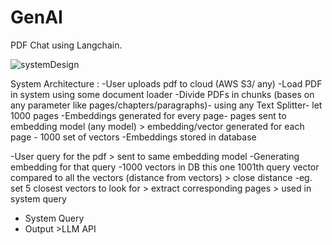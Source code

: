 # GenAI
PDF Chat using Langchain. 

![systemDesign](https://github.com/user-attachments/assets/c2d39c16-697f-48f4-b6a1-7653027c5ae0)

System Architecture : 
-User uploads pdf to cloud (AWS S3/ any)
-Load PDF in system using some document loader
-Divide PDFs in chunks (bases on any parameter like pages/chapters/paragraphs)- using any Text Splitter- let 1000 pages
-Embeddings generated for every page- pages sent to embedding model (any model) > embedding/vector generated for each page - 1000 set of vectors
-Embeddings stored in database

-User query for the pdf > sent to same embedding model
-Generating embedding for that query
-1000 vectors in DB this one 1001th query vector compared to all the vectors (distance from vectors) > close distance
-eg. set 5 closest vectors to look for > extract corresponding pages > used in system query
- System Query
- Output >LLM API

